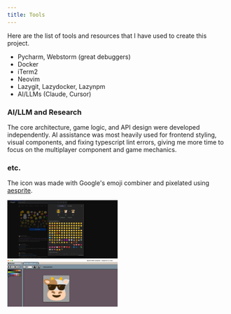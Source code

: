 ```yaml
---
title: Tools
---
```


Here are the list of tools and resources that I have used to create this project.

- Pycharm, Webstorm (great debuggers)
- Docker
- iTerm2
- Neovim
- Lazygit, Lazydocker, Lazynpm
- AI/LLMs (Claude, Cursor)


### AI/LLM and Research

The core architecture, game logic, and API design were developed independently. 
AI assistance was most heavily used for frontend styling, visual components, and fixing typescript lint errors, giving me more time to focus on the multiplayer component and game mechanics.

### etc.

The icon was made with Google's emoji combiner and pixelated using [aesprite](https://gist.github.com/allangarcia/938b052a7d55d1652052e4259364260b?permalink_comment_id=5598468#gistcomment-5598468).

<div className="images">
    <img src="../../../../public/emoji_combiner.jpg" alt="emoji" width="50%">
    <img src="../../../../public/aesprite.jpg" alt="aesprite" width="50%">
</div>


<style>
    .images {
        margin-top: 50px;
        display: flex;
        gap: 5px;
        justify-content: center;
    }
</style>

    